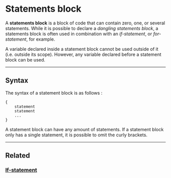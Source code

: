 # Statements block
A **statements block** is a block of code that can contain zero, one, or several statements.
While it is possible to declare a _dangling statements block_,
a statements block is often used in combination with an _if-statement_, or _for-statement_, for example.

A variable declared inside a statement block cannot be used outside of it (i.e. outside its scope).
However, any variable declared before a statement block can be used.


---


## Syntax
The syntax of a statement block is as follows :
```poly
{
    statement
    statement
    ...
}
```

A statement block can have any amount of statements.
If a statement block only has a single statement, it is possible to omit the curly brackets.


---


## Related
### [If-statement](If-statement.md)